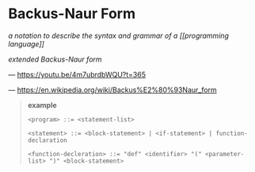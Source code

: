 # Backus-Naur Form

_a notation to describe the syntax and grammar of a [[programming language]]_

_extended Backus-Naur form_

&mdash; <https://youtu.be/4m7ubrdbWQU?t=365>

&mdash; <https://en.wikipedia.org/wiki/Backus%E2%80%93Naur_form>

> **example**
>
> ```bnf
> <program> ::= <statement-list>
>
> <statement> ::= <block-statement> | <if-statement> | function-declaration
>
> <function-decleration> ::= "def" <identifier> "(" <parameter-list> ")" <block-statement>
> ```
